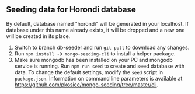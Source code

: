 ## Seeding data for Horondi database
By default, database named "horondi" will be generated in your localhost. If database under this name already exists, it will be dropped and a new one will be created in its place.
1. Switch to branch db-seeder and run `git pull` to download any changes.
2. Run `npm install -D mongo-seeding-cli` to install a helper package.
3. Make sure mongodb has been installed on your PC and mongodb service is running. Run `npm run seed` to create and seed database with data.
To change the default settings, modify the `seed` script in `package.json`. Information on command line parameters is available at https://github.com/pkosiec/mongo-seeding/tree/master/cli.